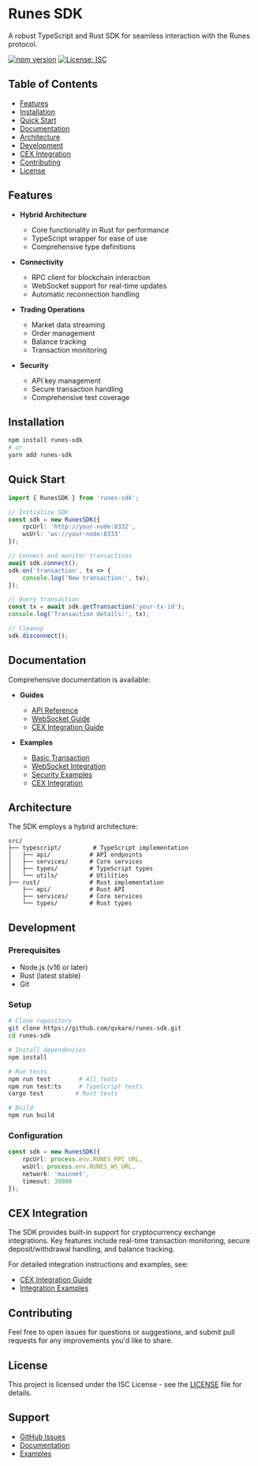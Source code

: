 # Runes SDK

A robust TypeScript and Rust SDK for seamless interaction with the Runes protocol.

[![npm version](https://badge.fury.io/js/runes-sdk.svg)](https://badge.fury.io/js/runes-sdk)
[![License: ISC](https://img.shields.io/badge/License-ISC-blue.svg)](LICENSE)

## Table of Contents
- [Features](#features)
- [Installation](#installation)
- [Quick Start](#quick-start)
- [Documentation](#documentation)
- [Architecture](#architecture)
- [Development](#development)
- [CEX Integration](#cex-integration)
- [Contributing](#contributing)
- [License](#license)

## Features

- **Hybrid Architecture**
  - Core functionality in Rust for performance
  - TypeScript wrapper for ease of use
  - Comprehensive type definitions

- **Connectivity**
  - RPC client for blockchain interaction
  - WebSocket support for real-time updates
  - Automatic reconnection handling

- **Trading Operations**
  - Market data streaming
  - Order management
  - Balance tracking
  - Transaction monitoring

- **Security**
  - API key management
  - Secure transaction handling
  - Comprehensive test coverage

## Installation

```bash
npm install runes-sdk
# or
yarn add runes-sdk
```

## Quick Start

```typescript
import { RunesSDK } from 'runes-sdk';

// Initialize SDK
const sdk = new RunesSDK({
    rpcUrl: 'http://your-node:8332',
    wsUrl: 'ws://your-node:8333'
});

// Connect and monitor transactions
await sdk.connect();
sdk.on('transaction', tx => {
    console.log('New transaction:', tx);
});

// Query transaction
const tx = await sdk.getTransaction('your-tx-id');
console.log('Transaction details:', tx);

// Cleanup
sdk.disconnect();
```

## Documentation

Comprehensive documentation is available:

- **Guides**
  - [API Reference](docs/api/README.md)
  - [WebSocket Guide](docs/websocket.md)
  - [CEX Integration Guide](docs/cex-integration.md)

- **Examples**
  - [Basic Transaction](examples/basic-transaction.md)
  - [WebSocket Integration](examples/websocket-example.md)
  - [Security Examples](examples/security-example.md)
  - [CEX Integration](examples/cex-integration)

## Architecture

The SDK employs a hybrid architecture:

```
src/
├── typescript/         # TypeScript implementation
│   ├── api/           # API endpoints
│   ├── services/      # Core services
│   ├── types/         # TypeScript types
│   └── utils/         # Utilities
├── rust/              # Rust implementation
    ├── api/           # Rust API
    ├── services/      # Core services
    └── types/         # Rust types
```

## Development

### Prerequisites
- Node.js (v16 or later)
- Rust (latest stable)
- Git

### Setup
```bash
# Clone repository
git clone https://github.com/qvkare/runes-sdk.git
cd runes-sdk

# Install dependencies
npm install

# Run tests
npm run test        # All tests
npm run test:ts     # TypeScript tests
cargo test         # Rust tests

# Build
npm run build
```

### Configuration

```typescript
const sdk = new RunesSDK({
    rpcUrl: process.env.RUNES_RPC_URL,
    wsUrl: process.env.RUNES_WS_URL,
    network: 'mainnet',
    timeout: 30000
});
```

## CEX Integration

The SDK provides built-in support for cryptocurrency exchange integrations. Key features include real-time transaction monitoring, secure deposit/withdrawal handling, and balance tracking.

For detailed integration instructions and examples, see:
- [CEX Integration Guide](docs/cex-integration.md)
- [Integration Examples](examples/cex-integration)

## Contributing

Feel free to open issues for questions or suggestions, and submit pull requests for any improvements you'd like to share.

## License

This project is licensed under the ISC License - see the [LICENSE](LICENSE) file for details.

## Support

- [GitHub Issues](https://github.com/qvkare/runes-sdk/issues)
- [Documentation](docs/)
- [Examples](examples/) 